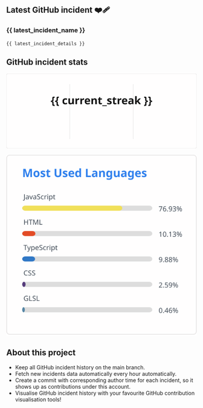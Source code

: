 ## Latest GitHub incident ❤️‍🩹

### {{ latest_incident_name }}

```
{{ latest_incident_details }}
```

## GitHub incident stats

<!-- Total incidents

Total incidents (Last year)

Total downtime (Last year)

SLA (Last year) -->

![GitHub Streak](streak.svg)


<!-- Most downed date (monday - sunday) -->

![Top Langs](top.svg)

## About this project

- Keep all GitHub incident history on the main branch.
- Fetch new incidents data automatically every hour automatically.
- Create a commit with corresponding author time for each incident, so it shows up as contributions under this account.
- Visualise GitHub incident history with your favourite GitHub contribution visualisation tools!
